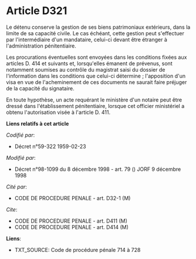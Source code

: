 # Article D321

Le détenu conserve la gestion de ses biens patrimoniaux extérieurs, dans la limite de sa capacité civile. Le cas échéant,
cette gestion peut s'effectuer par l'intermédiaire d'un mandataire, celui-ci devant être étranger à l'administration
pénitentiaire.

Les procurations éventuelles sont envoyées dans les conditions fixées aux articles D. 414 et suivants et, lorsqu'elles
émanent de prévenus, sont notamment soumises au contrôle du magistrat saisi du dossier de l'information dans les conditions
que celui-ci détermine ; l'apposition d'un visa en vue de l'acheminement de ces documents ne saurait faire préjuger de la
capacité du signataire.

En toute hypothèse, un acte requérant le ministère d'un notaire peut être dressé dans l'établissement pénitentiaire, lorsque
cet officier ministériel a obtenu l'autorisation visée à l'article D. 411.

**Liens relatifs à cet article**

_Codifié par_:

  - Décret n°59-322 1959-02-23

_Modifié par_:

  - Décret n°98-1099 du 8 décembre 1998 - art. 79 () JORF 9 décembre 1998

_Cité par_:

  - CODE DE PROCEDURE PENALE - art. D32-1 (M)

_Cite_:

  - CODE DE PROCEDURE PENALE - art. D411 (M)
  - CODE DE PROCEDURE PENALE - art. D414 (M)

**Liens**:

  - TXT_SOURCE: Code de procédure pénale 714 à 728
